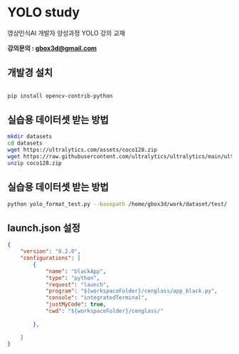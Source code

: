 # YOLO study 
영상인식AI 개발자 양성과정 YOLO 강의 교재  

**강의문의 : gbox3d@gmail.com**   


## 개발경 설치

```bash

pip install opencv-contrib-python

```

## 실습용 데이터셋 받는 방법

```bash
mkdir datasets
cd datasets
wget https://ultralytics.com/assets/coco128.zip
wget https://raw.githubusercontent.com/ultralytics/ultralytics/main/ultralytics/datasets/coco128.yaml
unzip coco128.zip
``` 

## 실습용 데이터셋 받는 방법

```bash
python yolo_format_test.py --basepath /home/gbox3d/work/dataset/test/ --imageFile 150759820_900615604088631_2924655063235727439_n.jpg --data ./datasets/coco128.yaml
```

##  launch.json 설정

```json
{
    "version": "0.2.0",
    "configurations": [
        {
            "name": "blackApp",
            "type": "python",
            "request": "launch",
            "program": "${workspaceFolder}/cenglass/app_black.py",
            "console": "integratedTerminal",
            "justMyCode": true,
            "cwd": "${workspaceFolder}/cenglass/"
            
        },
        
    ]
}
```